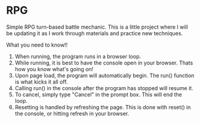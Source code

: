 # RPG

Simple RPG turn-based battle mechanic. This is a little project where I will be updating it as I work through materials and practice new techniques.


What you need to know!!
1. When running, the program runs in a browser loop.
2. While running, it is best to have the console open in your browser. Thats how you know what's going on!
3. Upon page load, the program will automatically begin. The run() function is what kicks it all off.
4. Calling run() in the console after the program has stopped will resume it.
5. To cancel, simply type "Cancel" in the prompt box. This will end the loop.
6. Resetting is handled by refreshing the page. This is done with reset() in the console, or hitting refresh in your browser.
